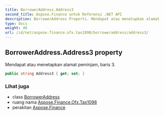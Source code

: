 ```yaml
---
title: BorrowerAddress.Address3
second_title: Aspose.Finance untuk Referensi .NET API
description: BorrowerAddress Properti. Mendapat atau menetapkan alamat peminjam baris 3.
type: docs
weight: 40
url: /id/net/aspose.finance.ofx.tax1098/borroweraddress/address3/
---
```

## BorrowerAddress.Address3 property

Mendapat atau menetapkan alamat peminjam, baris 3.

```csharp
public string Address3 { get; set; }
```

### Lihat juga

* class [BorrowerAddress](../)
* ruang nama [Aspose.Finance.Ofx.Tax1098](../../borroweraddress/)
* perakitan [Aspose.Finance](../../../)


